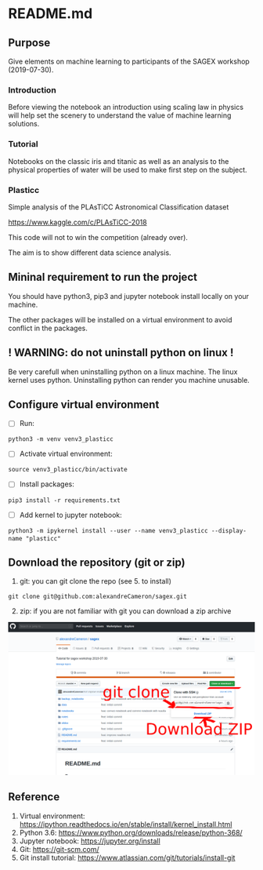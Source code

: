 # README.md

## Purpose

Give elements on machine learning to participants of the SAGEX workshop (2019-07-30). 

### Introduction

Before viewing the notebook an introduction using scaling law in physics will help set the scenery to understand the value of machine learning solutions.


### Tutorial

Notebooks on the classic iris and titanic as well as an analysis to the physical properties of water will be used to make first step on the subject.

### Plasticc

Simple analysis of the PLAsTiCC Astronomical Classification dataset

https://www.kaggle.com/c/PLAsTiCC-2018


This code will not to win the competition (already over). 

The aim is to show different data science analysis.

## Mininal requirement to run the project

You should have python3, pip3 and jupyter notebook install locally on your machine.

The other packages will be installed on a virtual environment to avoid conflict in the packages.

## ! WARNING: do **not** uninstall python on linux !

Be very carefull when uninstalling python on a linux machine. The linux kernel uses python. Uninstalling python can render you machine unusable.


## Configure virtual environment

* [ ] Run:

```
python3 -m venv venv3_plasticc
```

* [ ] Activate virtual environment:

```
source venv3_plasticc/bin/activate
```

* [ ] Install packages:

```
pip3 install -r requirements.txt 
```

* [ ] Add kernel to jupyter notebook:

```
python3 -m ipykernel install --user --name venv3_plasticc --display-name "plasticc"
```

## Download the repository (git or zip)

1. git: you can git clone the repo (see 5. to install)

```
git clone git@github.com:alexandreCameron/sagex.git
```

2. zip: if you are not familiar with git you can download a zip archive

![Alt text](src/download_repo.png?raw=true "Download repo")

## Reference

1. Virtual environment: https://ipython.readthedocs.io/en/stable/install/kernel_install.html
2. Python 3.6: https://www.python.org/downloads/release/python-368/
3. Jupyter notebook: https://jupyter.org/install
4. Git: https://git-scm.com/
5. Git install tutorial: https://www.atlassian.com/git/tutorials/install-git
